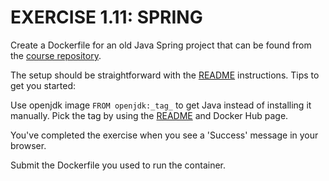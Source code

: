 # EXERCISE 1.11: SPRING
Create a Dockerfile for an old Java Spring project that can be found from the [course repository](https://github.com/docker-hy/material-applications/tree/main/spring-example-project).

The setup should be straightforward with the [README][1] instructions. Tips to get you started:

Use openjdk image `FROM openjdk:_tag_` to get Java instead of installing it manually. Pick the tag by using the [README][1] and Docker Hub page.

You've completed the exercise when you see a 'Success' message in your browser.

Submit the Dockerfile you used to run the container.

[1]: spring-example-project/README.md
